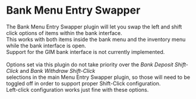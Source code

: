 # Bank Menu Entry Swapper
The Bank Menu Entry Swapper plugin will let you swap the left and shift click options of items within the bank interface.<br>
This works with both items inside the bank menu and the inventory menu while the bank interface is open.<br>
Support for the GIM bank interface is not currently implemented.<br>
<br>
Options set via this plugin do not take priority over the *Bank Deposit Shift-Click* and *Bank Withdraw Shift-Click*<br>
selections in the main Menu Entry Swapper plugin, so those will need to be toggled off in order to support proper Shift-Click configuration.<br>
Left-click configuration works just fine with these options.